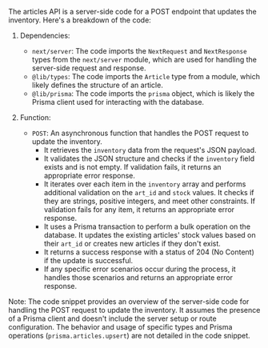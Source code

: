 The articles API is a server-side code for a POST endpoint that updates the inventory. Here's a breakdown of the code:

1. Dependencies:

   - `next/server`: The code imports the `NextRequest` and `NextResponse` types from the `next/server` module, which are used for handling the server-side request and response.
   - `@lib/types`: The code imports the `Article` type from a module, which likely defines the structure of an article.
   - `@lib/prisma`: The code imports the `prisma` object, which is likely the Prisma client used for interacting with the database.

2. Function:
   - `POST`: An asynchronous function that handles the POST request to update the inventory.
     - It retrieves the `inventory` data from the request's JSON payload.
     - It validates the JSON structure and checks if the `inventory` field exists and is not empty. If validation fails, it returns an appropriate error response.
     - It iterates over each item in the `inventory` array and performs additional validation on the `art_id` and `stock` values. It checks if they are strings, positive integers, and meet other constraints. If validation fails for any item, it returns an appropriate error response.
     - It uses a Prisma transaction to perform a bulk operation on the database. It updates the existing articles' stock values based on their `art_id` or creates new articles if they don't exist.
     - It returns a success response with a status of 204 (No Content) if the update is successful.
     - If any specific error scenarios occur during the process, it handles those scenarios and returns an appropriate error response.

Note: The code snippet provides an overview of the server-side code for handling the POST request to update the inventory. It assumes the presence of a Prisma client and doesn't include the server setup or route configuration. The behavior and usage of specific types and Prisma operations (`prisma.articles.upsert`) are not detailed in the code snippet.
